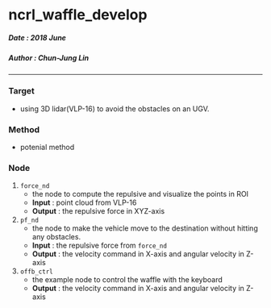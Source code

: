 # ncrl_waffle_develop
##### Date : 2018 June
##### Author : Chun-Jung Lin
---
### Target
* using 3D lidar(VLP-16) to avoid the obstacles on an UGV.

### Method
* potenial method

### Node
1. `force_nd`
    * the node to compute the repulsive and visualize the points in ROI
	* **Input** : point cloud from VLP-16
	* **Output** : the repulsive force in XYZ-axis
2. `pf_nd`
    * the node to make the vehicle move to the destination without hitting any obstacles.
	* **Input** : the repulsive force from `force_nd`
	* **Output** : the velocity command in X-axis and angular velocity in Z-axis
3. `offb_ctrl`
    * the example node to control the waffle with the keyboard
	* **Output** : the velocity command in X-axis and angular velocity in Z-axis
